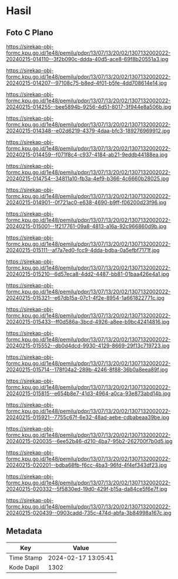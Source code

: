 # Hasil

## Foto C Plano

https://sirekap-obj-formc.kpu.go.id/1e48/pemilu/pdpr/13/07/13/20/02/1307132002022-20240215-014110--3f2b090c-ddda-40d5-ace8-69f8b20551a3.jpg

https://sirekap-obj-formc.kpu.go.id/1e48/pemilu/pdpr/13/07/13/20/02/1307132002022-20240215-014207--97108c75-b8ed-4f01-b5fe-4dd708614e14.jpg

https://sirekap-obj-formc.kpu.go.id/1e48/pemilu/pdpr/13/07/13/20/02/1307132002022-20240215-014255--bee5894b-9256-4d51-8017-3f944e8a506b.jpg

https://sirekap-obj-formc.kpu.go.id/1e48/pemilu/pdpr/13/07/13/20/02/1307132002022-20240215-014348--e02d6219-4379-4daa-bfc3-189276969912.jpg

https://sirekap-obj-formc.kpu.go.id/1e48/pemilu/pdpr/13/07/13/20/02/1307132002022-20240215-014459--f071f8c4-c937-4184-ab21-9eddb44188ea.jpg

https://sirekap-obj-formc.kpu.go.id/1e48/pemilu/pdpr/13/07/13/20/02/1307132002022-20240215-014754--34811a10-fb3a-4ef9-b366-4c6660b28025.jpg

https://sirekap-obj-formc.kpu.go.id/1e48/pemilu/pdpr/13/07/13/20/02/1307132002022-20240215-014901--0f721ac0-e638-4690-b9ff-f06200d23f96.jpg

https://sirekap-obj-formc.kpu.go.id/1e48/pemilu/pdpr/13/07/13/20/02/1307132002022-20240215-015001--1f217761-09a8-4813-a16a-92c966860d9b.jpg

https://sirekap-obj-formc.kpu.go.id/1e48/pemilu/pdpr/13/07/13/20/02/1307132002022-20240215-015111--af7a7ed0-fcc9-4dda-bdba-0a5efbf7171f.jpg

https://sirekap-obj-formc.kpu.go.id/1e48/pemilu/pdpr/13/07/13/20/02/1307132002022-20240215-015210--6d57eca8-4dd2-4487-bb81-01baa426e4a1.jpg

https://sirekap-obj-formc.kpu.go.id/1e48/pemilu/pdpr/13/07/13/20/02/1307132002022-20240215-015321--e67db15a-07c1-4f2e-8954-1a661822771c.jpg

https://sirekap-obj-formc.kpu.go.id/1e48/pemilu/pdpr/13/07/13/20/02/1307132002022-20240215-015433--ff0d586a-3bcd-4926-a8ee-b9bc42414816.jpg

https://sirekap-obj-formc.kpu.go.id/1e48/pemilu/pdpr/13/07/13/20/02/1307132002022-20240215-015552--db0d4dcd-9930-4129-8669-29f13c719723.jpg

https://sirekap-obj-formc.kpu.go.id/1e48/pemilu/pdpr/13/07/13/20/02/1307132002022-20240215-015714--178f04a2-289b-4246-8f88-36b0a8eea89f.jpg

https://sirekap-obj-formc.kpu.go.id/1e48/pemilu/pdpr/13/07/13/20/02/1307132002022-20240215-015815--e654b8e7-41d3-4964-a0ca-93e873abd14b.jpg

https://sirekap-obj-formc.kpu.go.id/1e48/pemilu/pdpr/13/07/13/20/02/1307132002022-20240215-015921--7755c67f-6e32-48ad-aebe-cdbabeaa39be.jpg

https://sirekap-obj-formc.kpu.go.id/1e48/pemilu/pdpr/13/07/13/20/02/1307132002022-20240215-020035--6ee52b46-d210-4ba7-95b2-262700f7b0d5.jpg

https://sirekap-obj-formc.kpu.go.id/1e48/pemilu/pdpr/13/07/13/20/02/1307132002022-20240215-020201--bdba68fb-f6cc-4ba3-96fd-4f4ef343df23.jpg

https://sirekap-obj-formc.kpu.go.id/1e48/pemilu/pdpr/13/07/13/20/02/1307132002022-20240215-020332--5f5830ed-19d0-429f-b15a-da84ce5f6e7f.jpg

https://sirekap-obj-formc.kpu.go.id/1e48/pemilu/pdpr/13/07/13/20/02/1307132002022-20240215-020439--0903cadd-735c-474d-abfa-3b84998a167c.jpg


## Metadata

| Key        | Value               |
| ---------- | ------------------- |
| Time Stamp | 2024-02-17 13:05:41 |
| Kode Dapil | 1302                |




